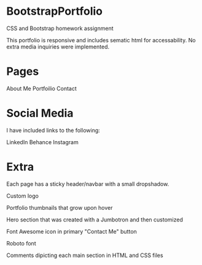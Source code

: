 # BootstrapPortfolio

CSS and Bootstrap homework assignment

This portfolio is responsive and includes sematic html for accessability. No extra media inquiries were implemented.

# Pages

About Me
Portfoilio
Contact

# Social Media

I have included links to the following:

LinkedIn
Behance
Instagram

# Extra

Each page has a sticky header/navbar with a small dropshadow.

Custom logo

Portfolio thumbnails that grow upon hover

Hero section that was created with a Jumbotron and then customized

Font Awesome icon in primary "Contact Me" button

Roboto font

Comments dipicting each main section in HTML and CSS files


